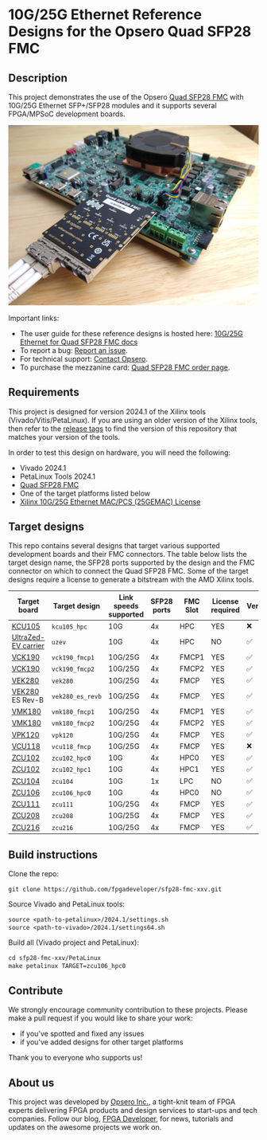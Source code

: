 # 10G/25G Ethernet Reference Designs for the Opsero Quad SFP28 FMC

## Description

This project demonstrates the use of the Opsero [Quad SFP28 FMC] with 10G/25G Ethernet SFP+/SFP28 modules
and it supports several FPGA/MPSoC development boards.

![Quad SFP28 FMC with VEK280](docs/source/images/quad-sfp28-fmc-vek280.jpg "Quad SFP28 FMC with VEK280")

Important links:

* The user guide for these reference designs is hosted here: [10G/25G Ethernet for Quad SFP28 FMC docs](https://sfp28-xxv.ethernetfmc.com "10G/25G Ethernet for Quad SFP28 FMC docs")
* To report a bug: [Report an issue](https://github.com/fpgadeveloper/sfp28-fmc-xxv/issues "Report an issue").
* For technical support: [Contact Opsero](https://opsero.com/contact-us "Contact Opsero").
* To purchase the mezzanine card: [Quad SFP28 FMC order page](https://opsero.com/product/quad-sfp28-fmc "Quad SFP28 FMC order page").

## Requirements

This project is designed for version 2024.1 of the Xilinx tools (Vivado/Vitis/PetaLinux). 
If you are using an older version of the Xilinx tools, then refer to the 
[release tags](https://github.com/fpgadeveloper/sfp28-fmc-xxv/tags "releases")
to find the version of this repository that matches your version of the tools.

In order to test this design on hardware, you will need the following:

* Vivado 2024.1
* PetaLinux Tools 2024.1
* [Quad SFP28 FMC]
* One of the target platforms listed below
* [Xilinx 10G/25G Ethernet MAC/PCS (25GEMAC) License](https://www.xilinx.com/products/intellectual-property/ef-di-25gemac.html)

## Target designs

This repo contains several designs that target various supported development boards and their
FMC connectors. The table below lists the target design name, the SFP28 ports supported by the design and 
the FMC connector on which to connect the Quad SFP28 FMC. Some of the target designs
require a license to generate a bitstream with the AMD Xilinx tools.

| Target board        | Target design     | Link speeds<br> supported | SFP28 ports | FMC Slot    | License<br> required | Verified |
|---------------------|-------------------|---------|-------------|-------------|-----|----|
| [KCU105]            | `kcu105_hpc`      | 10G     | 4x          | HPC         | YES | :x: |
| [UltraZed-EV carrier] | `uzev`          | 10G     | 4x          | HPC         | NO  | :white_check_mark: |
| [VCK190]            | `vck190_fmcp1`    | 10G/25G | 4x          | FMCP1       | YES | :white_check_mark: |
| [VCK190]            | `vck190_fmcp2`    | 10G/25G | 4x          | FMCP2       | YES | :white_check_mark: |
| [VEK280]            | `vek280`          | 10G/25G | 4x          | FMCP        | YES | :white_check_mark: |
| [VEK280] ES Rev-B   | `vek280_es_revb`  | 10G/25G | 4x          | FMCP        | YES | :white_check_mark: |
| [VMK180]            | `vmk180_fmcp1`    | 10G/25G | 4x          | FMCP1       | YES | :white_check_mark: |
| [VMK180]            | `vmk180_fmcp2`    | 10G/25G | 4x          | FMCP2       | YES | :white_check_mark: |
| [VPK120]            | `vpk120`          | 10G/25G | 4x          | FMCP        | YES | :white_check_mark: |
| [VCU118]            | `vcu118_fmcp`     | 10G/25G | 4x          | FMCP        | YES | :x: |
| [ZCU102]            | `zcu102_hpc0`     | 10G     | 4x          | HPC0        | YES | :white_check_mark: |
| [ZCU102]            | `zcu102_hpc1`     | 10G     | 4x          | HPC1        | YES | :white_check_mark: |
| [ZCU104]            | `zcu104`          | 10G     | 1x          | LPC         | NO  | :white_check_mark: |
| [ZCU106]            | `zcu106_hpc0`     | 10G     | 4x          | HPC0        | NO  | :white_check_mark: |
| [ZCU111]            | `zcu111`          | 10G/25G | 4x          | FMCP        | YES | :white_check_mark: |
| [ZCU208]            | `zcu208`          | 10G/25G | 4x          | FMCP        | YES | :white_check_mark: |
| [ZCU216]            | `zcu216`          | 10G/25G | 4x          | FMCP        | YES | :white_check_mark: |

## Build instructions

Clone the repo:
```
git clone https://github.com/fpgadeveloper/sfp28-fmc-xxv.git
```

Source Vivado and PetaLinux tools:

```
source <path-to-petalinux>/2024.1/settings.sh
source <path-to-vivado>/2024.1/settings64.sh
```

Build all (Vivado project and PetaLinux):

```
cd sfp28-fmc-xxv/PetaLinux
make petalinux TARGET=zcu106_hpc0
```

## Contribute

We strongly encourage community contribution to these projects. Please make a pull request if you
would like to share your work:
* if you've spotted and fixed any issues
* if you've added designs for other target platforms

Thank you to everyone who supports us!

## About us

This project was developed by [Opsero Inc.](https://opsero.com "Opsero Inc."),
a tight-knit team of FPGA experts delivering FPGA products and design services to start-ups and tech companies. 
Follow our blog, [FPGA Developer](https://www.fpgadeveloper.com "FPGA Developer"), for news, tutorials and
updates on the awesome projects we work on.

[Quad SFP28 FMC]: https://ethernetfmc.com/docs/quad-sfp28-fmc/overview/
[VCK190]: https://www.xilinx.com/vck190
[VEK280]: https://www.xilinx.com/vek280
[VMK180]: https://www.xilinx.com/vmk180
[VPK120]: https://www.xilinx.com/vpk120
[VCU108]: https://www.xilinx.com/vcu108
[VCU118]: https://www.xilinx.com/vcu118
[KCU105]: https://www.xilinx.com/kcu105
[ZCU111]: https://www.xilinx.com/zcu111
[ZCU208]: https://www.xilinx.com/zcu208
[ZCU216]: https://www.xilinx.com/zcu216
[UltraZed-EV carrier]: https://www.xilinx.com/products/boards-and-kits/1-y3n9v1.html
[ZCU102]: https://www.xilinx.com/zcu102
[ZCU104]: https://www.xilinx.com/zcu104
[ZCU106]: https://www.xilinx.com/zcu106

